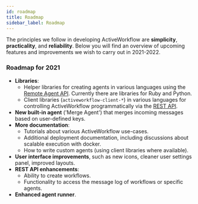 ```yaml
---
id: roadmap
title: Roadmap
sidebar_label: Roadmap
---
```


The principles we follow in developing ActiveWorkflow are
**simplicity**, **practicality**, and **reliability**.
Below you will find an overview of upcoming features and
improvements we wish to carry out in 2021-2022.

### Roadmap for 2021

* **Libraries**:
  * Helper libraries for creating agents in various languages using the
    [Remote Agent API](remote-agent-api). Currently there are libraries for
    Ruby and Python.
  * Client libraries (`activeworkflow-client-*`) in various languages for
    controlling ActiveWorkflow programmatically via the [REST API](rest-api).
* **New built-in agent** ('Merge Agent') that merges incoming messages based
    on user-defined keys.
* **More documentation**:
  * Tutorials about various ActiveWorkflow use-cases.
  * Additional deployment documentation, including discussions about scalable
    execution with docker.
  * How to write custom agents (using client libraries where available).
* **User interface improvements**, such as new icons, cleaner user settings
    panel, improved layouts.
* **REST API enhancements**:
  * Ability to create workflows.
  * Functionality to access the message log of workflows or specific agents.
* **Enhanced agent runner**.
